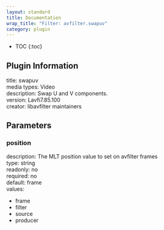 ```yaml
---
layout: standard
title: Documentation
wrap_title: "Filter: avfilter.swapuv"
category: plugin
---
```

* TOC
{:toc}

## Plugin Information

title: swapuv  
media types:
Video  
description: Swap U and V components.  
version: Lavfi7.85.100  
creator: libavfilter maintainers  

## Parameters

### position

  
description:
The MLT position value to set on avfilter frames  
type: string  
readonly: no  
required: no  
default: frame  
values:  

* frame
* filter
* source
* producer


